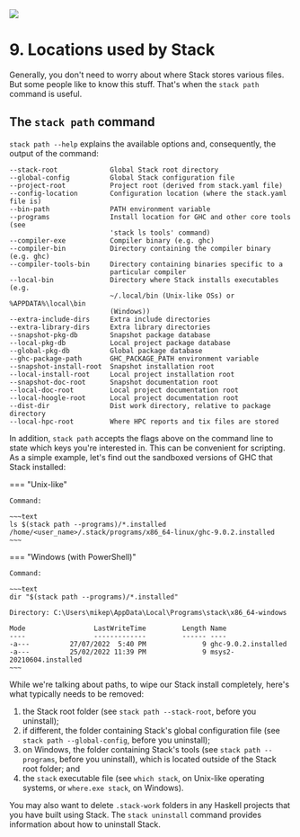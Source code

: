   <div class="hidden-warning"><a href="https://docs.haskellstack.org/"><img src="https://cdn.jsdelivr.net/gh/commercialhaskell/stack/doc/img/hidden-warning.svg"></a></div>

# 9. Locations used by Stack

Generally, you don't need to worry about where Stack stores various files. But
some people like to know this stuff. That's when the `stack path` command is
useful.

## The `stack path` command

`stack path --help` explains the available options and, consequently,
the output of the command:

~~~text
--stack-root             Global Stack root directory
--global-config          Global Stack configuration file
--project-root           Project root (derived from stack.yaml file)
--config-location        Configuration location (where the stack.yaml file is)
--bin-path               PATH environment variable
--programs               Install location for GHC and other core tools (see
                         'stack ls tools' command)
--compiler-exe           Compiler binary (e.g. ghc)
--compiler-bin           Directory containing the compiler binary (e.g. ghc)
--compiler-tools-bin     Directory containing binaries specific to a
                         particular compiler
--local-bin              Directory where Stack installs executables (e.g.
                         ~/.local/bin (Unix-like OSs) or %APPDATA%\local\bin
                         (Windows))
--extra-include-dirs     Extra include directories
--extra-library-dirs     Extra library directories
--snapshot-pkg-db        Snapshot package database
--local-pkg-db           Local project package database
--global-pkg-db          Global package database
--ghc-package-path       GHC_PACKAGE_PATH environment variable
--snapshot-install-root  Snapshot installation root
--local-install-root     Local project installation root
--snapshot-doc-root      Snapshot documentation root
--local-doc-root         Local project documentation root
--local-hoogle-root      Local project documentation root
--dist-dir               Dist work directory, relative to package directory
--local-hpc-root         Where HPC reports and tix files are stored
~~~

In addition, `stack path` accepts the flags above on the command line to state
which keys you're interested in. This can be convenient for scripting. As a
simple example, let's find out the sandboxed versions of GHC that Stack
installed:

=== "Unix-like"

    Command:

    ~~~text
    ls $(stack path --programs)/*.installed
    /home/<user_name>/.stack/programs/x86_64-linux/ghc-9.0.2.installed
    ~~~

=== "Windows (with PowerShell)"

    Command:

    ~~~text
    dir "$(stack path --programs)/*.installed"

    Directory: C:\Users\mikep\AppData\Local\Programs\stack\x86_64-windows

    Mode                 LastWriteTime         Length Name
    ----                 -------------         ------ ----
    -a---          27/07/2022  5:40 PM              9 ghc-9.0.2.installed
    -a---          25/02/2022 11:39 PM              9 msys2-20210604.installed
    ~~~

While we're talking about paths, to wipe our Stack install completely, here's
what typically needs to be removed:

1. the Stack root folder (see `stack path --stack-root`, before you uninstall);
2. if different, the folder containing Stack's global configuration file (see
   `stack path --global-config`, before you uninstall);
3. on Windows, the folder containing Stack's tools (see `stack path --programs`,
   before you uninstall), which is located outside of the Stack root folder; and
4. the `stack` executable file (see `which stack`, on Unix-like operating
   systems, or `where.exe stack`, on Windows).

You may also want to delete `.stack-work` folders in any Haskell projects that
you have built using Stack. The `stack uninstall` command provides information
about how to uninstall Stack.
